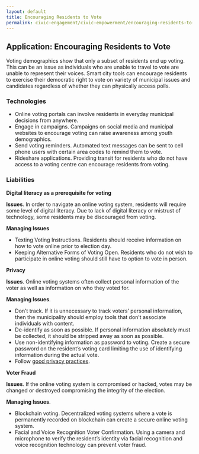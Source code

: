 ```yaml
---
layout: default
title: Encouraging Residents to Vote
permalink: civic-engagement/civic-empowerment/encouraging-residents-to-vote.html
---
```


## Application: Encouraging Residents to Vote

Voting demographics show that only a subset of residents end up voting. This can be an issue as individuals who are unable to travel to vote are unable to represent their voices. Smart city tools can encourage residents to exercise their democratic right to vote on variety of municipal issues and candidates regardless of whether they can physically access polls.

### Technologies
* Online voting portals can involve residents in everyday municipal decisions from anywhere.
* Engage in campaigns. Campaigns on social media and municipal websites to encourage voting can raise awareness among youth demographics.
* Send voting reminders. Automated text messages can be sent to cell phone users with certain area codes to remind them to vote.
* Rideshare applications. Providing transit for residents who do not have access to a voting centre can encourage residents from voting.

### Liabilities

**Digital literacy as a prerequisite for voting**

**Issues**. In order to navigate an online voting system, residents will require some level of digital literacy. Due to lack of digital literacy or mistrust of technology, some residents may be discouraged from voting.

**Managing Issues** 
 * Texting Voting Instructions. Residents should receive information on how to vote online prior to election day.
 * Keeping Alternative Forms of Voting Open. Residents who do not wish to participate in online voting should still have to option to vote in person. 

**Privacy** 

**Issues**. Online voting systems often collect personal information of the voter as well as information on who they voted for.

**Managing Issues**.
 * Don’t track.  If it is unnecessary to track voters’ personal information, then the municipality should employ tools that don’t associate individuals with content. 
 * De-identify as soon as possible.  If personal information absolutely must be collected, it should be stripped away as soon as possible. 
 * Use non-identifying information as password to voting. Create a secure password on the resident’s voting card limiting the use of identifying information during the actual vote. 
 * Follow [good privacy practices](https://cippic-ca.github.io/SmartCityToolkit/privacy.html).

**Voter Fraud**
 
**Issues**. If the online voting system is compromised or hacked, votes may be changed or destroyed compromising the integrity of the election. 

**Managing Issues**. 
 * Blockchain voting. Decentralized voting systems where a vote is permanently recorded on blockchain can create a secure online voting system.
 * Facial and Voice Recognition Voter Confirmation. Using a camera and microphone to verify the resident’s identity via facial recognition and voice recognition technology can prevent voter fraud.
